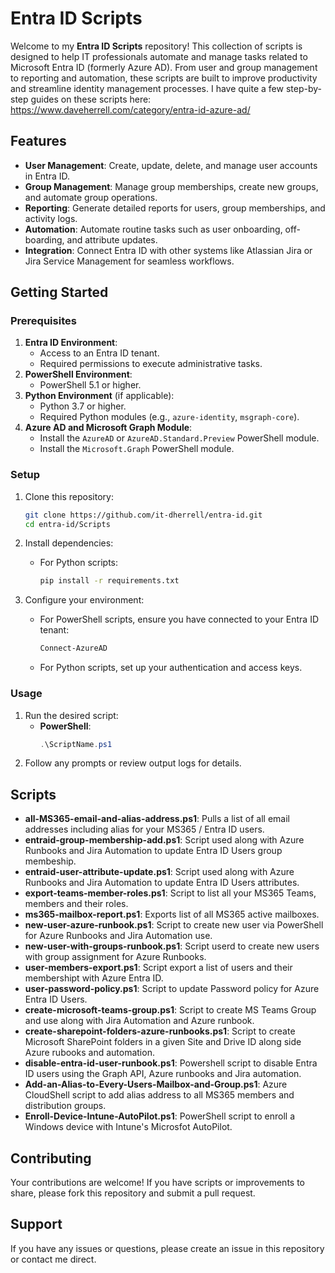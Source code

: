 # Entra ID Scripts

Welcome to my **Entra ID Scripts** repository! This collection of scripts is designed to help IT professionals automate and manage tasks related to Microsoft Entra ID (formerly Azure AD). From user and group management to reporting and automation, these scripts are built to improve productivity and streamline identity management processes.  I have quite a few step-by-step guides on these scripts here: https://www.daveherrell.com/category/entra-id-azure-ad/

## Features

- **User Management**: Create, update, delete, and manage user accounts in Entra ID.
- **Group Management**: Manage group memberships, create new groups, and automate group operations.
- **Reporting**: Generate detailed reports for users, group memberships, and activity logs.
- **Automation**: Automate routine tasks such as user onboarding, off-boarding, and attribute updates.
- **Integration**: Connect Entra ID with other systems like Atlassian Jira or Jira Service Management for seamless workflows.

## Getting Started

### Prerequisites

1. **Entra ID Environment**:
   - Access to an Entra ID tenant.
   - Required permissions to execute administrative tasks.
2. **PowerShell Environment**:
   - PowerShell 5.1 or higher.
3. **Python Environment** (if applicable):
   - Python 3.7 or higher.
   - Required Python modules (e.g., `azure-identity`, `msgraph-core`).
4. **Azure AD and Microsoft Graph Module**:
   - Install the `AzureAD` or `AzureAD.Standard.Preview` PowerShell module.
   - Install the `Microsoft.Graph` PowerShell module.

### Setup

1. Clone this repository:
   ```bash
   git clone https://github.com/it-dherrell/entra-id.git
   cd entra-id/Scripts
   ```

2. Install dependencies:
   - For Python scripts:
     ```bash
     pip install -r requirements.txt
     ```

3. Configure your environment:
   - For PowerShell scripts, ensure you have connected to your Entra ID tenant:
     ```powershell
     Connect-AzureAD
     ```
   - For Python scripts, set up your authentication and access keys.

### Usage

1. Run the desired script:
   - **PowerShell**:
     ```powershell
     .\ScriptName.ps1

2. Follow any prompts or review output logs for details.

## Scripts

- **all-MS365-email-and-alias-address.ps1**: Pulls a list of all email addresses including alias for your MS365 / Entra ID users. 
- **entraid-group-membership-add.ps1**: Script used along with Azure Runbooks and Jira Automation to update Entra ID Users group membeship.
- **entraid-user-attribute-update.ps1**: Script used along with Azure Runbooks and Jira Automation to update Entra ID Users attributes.
- **export-teams-member-roles.ps1**: Script to list all your MS365 Teams, members and their roles. 
- **ms365-mailbox-report.ps1**: Exports list of all MS365 active mailboxes.
- **new-user-azure-runbook.ps1**: Script to create new user via PowerShell for Azure Runbooks and Jira Automation use.
- **new-user-with-groups-runbook.ps1**: Script userd to create new users with group assignment for Azure Runbooks.
- **user-members-export.ps1**: Script export a list of users and their membershipt with Azure Entra ID.
- **user-password-policy.ps1**: Script to update Password policy for Azure Entra ID Users.
- **create-microsoft-teams-group.ps1**: Script to create MS Teams Group and use along with Jira Automation and Azure runbook.
- **create-sharepoint-folders-azure-runbooks.ps1**: Script to create Microsoft SharePoint folders in a given Site and Drive ID along side Azure rubooks and automation.
- **disable-entra-id-user-runbook.ps1**: Powershell script to disable Entra ID users using the Graph API, Azure runbooks and Jira automation.
- **Add-an-Alias-to-Every-Users-Mailbox-and-Group.ps1**: Azure CloudShell script to add alias address to all MS365 members and distribution groups.
- **Enroll-Device-Intune-AutoPilot.ps1**: PowerShell script to enroll a Windows device with Intune's Microsfot AutoPilot. 

## Contributing

Your contributions are welcome! If you have scripts or improvements to share, please fork this repository and submit a pull request.


## Support

If you have any issues or questions, please create an issue in this repository or contact me direct.
